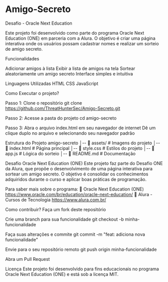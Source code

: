 # Amigo-Secreto
Desafio - Oracle Next Education

Este projeto foi desenvolvido como parte do programa Oracle Next Education (ONE) em parceria com a Alura. O objetivo é criar uma página interativa onde os usuários possam cadastrar nomes e realizar um sorteio de amigo secreto.

Funcionalidades

Adicionar amigos à lista
Exibir a lista de amigos na tela
Sortear aleatoriamente um amigo secreto
Interface simples e intuitiva

Linguagens Utilizadas
HTML
CSS
JavaScript

Como Executar o projeto?

Passo 1: Clone o repositório
git clone https://github.com/ThreatHunterSec/Amigo-Secreto.git

Passo 2: Acesse a pasta do projeto
cd amigo-secreto

Passo 3:  Abra o arquivo index.html em seu navegador de internet
Dê um clique duplo no arquivo e selecionando seu navegador padrão

Estrutura do Projeto
amigo-secreto
│-- 📁 assets/           # Imagens do projeto
│-- 📄 index.html        # Página principal
│-- 📄 style.css         # Estilos do projeto
│-- 📄 app.js            # Lógica do sorteio
│-- 📄 README.md         # Documentação


Desafio Oracle Next Education (ONE)
Este projeto faz parte do Desafio ONE da Alura, que propõe o desenvolvimento de uma página interativa para sortear um amigo secreto. O objetivo é consolidar os conhecimentos adquiridos durante o curso e aplicar boas práticas de programação.

Para saber mais sobre o programa:
🔗 Oracle Next Education (ONE) https://www.oracle.com/br/education/oracle-next-education/
🔗 Alura - Cursos de Tecnologia https://www.alura.com.br/

Como contribuir?
Faça um fork deste repositório

Crie uma branch para sua funcionalidade
git checkout -b minha-funcionalidade

Faça suas alterações e commite
git commit -m "feat: adiciona nova funcionalidade"

Envie para o seu repositório remoto
git push origin minha-funcionalidade

Abra um Pull Request

Licença
Este projeto foi desenvolvido para fins educacionais no programa Oracle Next Education (ONE) e está sob a licença MIT.